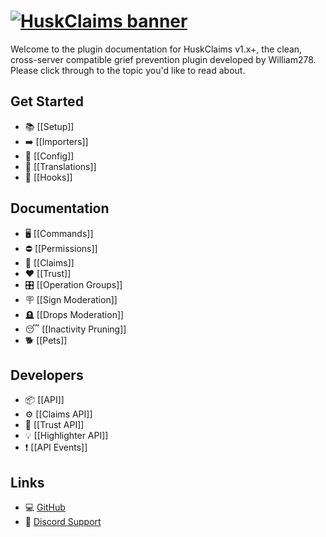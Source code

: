 # [![HuskClaims banner](https://raw.githubusercontent.com/WiIIiam278/HuskClaims/master/images/banner.png)](https://github.com/WiIIiam278/HuskClaims)
Welcome to the plugin documentation for HuskClaims v1.x+, the clean, cross-server compatible grief prevention plugin developed by William278. Please click through to the topic you'd like to read about.

## Get Started
* 📚 [[Setup]]
* ➡️ [[Importers]]
* 📄 [[Config]]
* 📝 [[Translations]]
* 🔌 [[Hooks]]

## Documentation
* 🖥️ [[Commands]]
* ⛔ [[Permissions]]
* 🥄 [[Claims]]
* ❤️ [[Trust]]
* 🎛️ [[Operation Groups]]
* 🪧 [[Sign Moderation]]
* 🪦 [[Drops Moderation]]
* 😴 [[Inactivity Pruning]]
* 🐕 [[Pets]]

## Developers
* 📦 [[API]]
* ⚙️ [[Claims API]]
* 🧡 [[Trust API]]
* 💡 [[Highlighter API]]
* ❗ [[API Events]]

## Links
* 💻 [GitHub](https://github.com/WiIIiam278/HuskClaims)
* 💬 [Discord Support](https://discord.gg/tVYhJfyDWG)